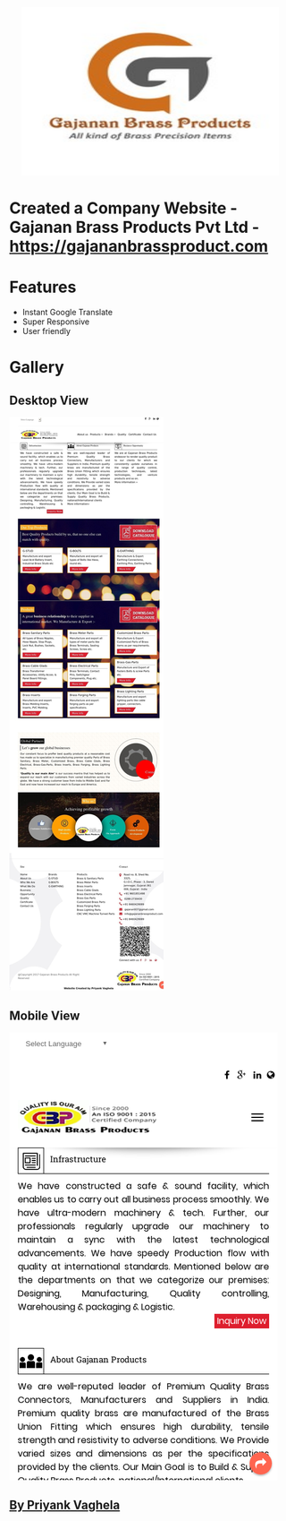 <p align="center">
  <img width="460" height="300" src="/assets/logo.jpg">
</p>

# Created a Company Website - Gajanan Brass Products Pvt Ltd - https://gajananbrassproduct.com

# Features
- Instant Google Translate
- Super Responsive
- User friendly

# Gallery

## Desktop View
![Website Vertical View](/assets/gajananbrass.jpg)

## Mobile View
![Website Vertical View](/assets/serve.png)

## [By Priyank Vaghela](https://priyankvaghela.github.io)
